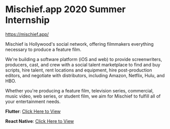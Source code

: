 # Mischief.app 2020 Summer Internship

https://mischief.app/

Mischief is Hollywood's social network, offering filmmakers everything necessary to produce a feature film. 

We're building a software platform (iOS and web) to provide screenwriters, producers, cast, and crew with a social talent marketplace to find and buy scripts, hire talent, rent locations and equipment, hire post-production editors, and negotiate with distributors, including Amazon, Netflix, Hulu, and HBO.

Whether you're producing a feature film, television series, commercial, music video, web series, or student film, we aim for Mischief to fulfill all of your entertainment needs.


**Flutter**: [Click Here to View](mischief_flutter) 


**React Native**: [Click Here to View](mischief_react_native)

